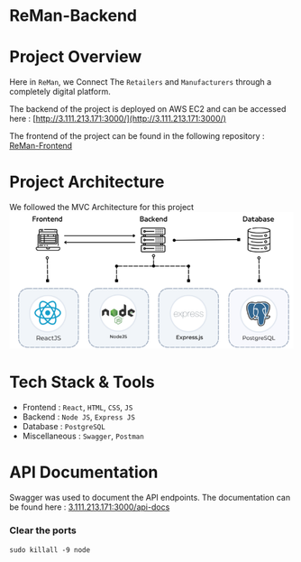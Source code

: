 # **ReMan-Backend**
# **Project Overview**

Here in `ReMan`, we Connect The `Retailers` and `Manufacturers` through a completely digital platform.


The backend of the project is deployed on AWS EC2 and can be accessed here : [http://3.111.213.171:3000/](http://3.111.213.171:3000/)

The frontend of the project can be found in the following repository : [ReMan-Frontend](https://github.com/Frost101/ReMan-Frontend)


# **Project Architecture**

We followed the MVC Architecture for this project
![](public/Architecture/architecture1.png)

# **Tech Stack & Tools**

- Frontend : `React`, `HTML`, `CSS`, `JS`
- Backend : `Node JS`, `Express JS`
- Database : `PostgreSQL`
- Miscellaneous : `Swagger`, `Postman`

# **API Documentation**

Swagger was used to document the API endpoints. The documentation can be found here : [3.111.213.171:3000/api-docs](3.111.213.171:3000/api-docs)


### Clear the ports
```
sudo killall -9 node
```

